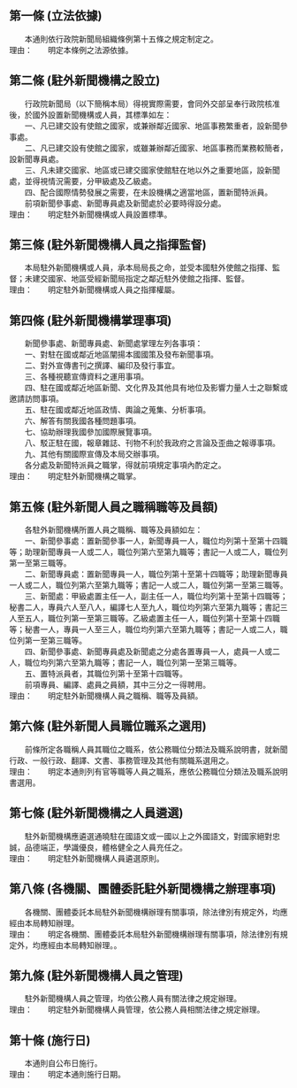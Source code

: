 第一條 (立法依據)
-----------------
　　本通則依行政院新聞局組織條例第十五條之規定制定之。  
理由：　　明定本條例之法源依據。

第二條 (駐外新聞機構之設立)
---------------------------
　　行政院新聞局（以下簡稱本局）得視實際需要，會同外交部呈奉行政院核准後，於國外設置新聞機構或人員，其標準如左：  
　　一、凡已建交設有使館之國家，或兼辦鄰近國家、地區事務繁重者，設新聞參事處。  
　　二、凡已建交設有使館之國家，或雖兼辦鄰近國家、地區事務而業務較簡者，設新聞專員處。  
　　三、凡未建交國家、地區或已建交國家使館駐在地以外之重要地區，設新聞處，並得視情況需要，分甲級處及乙級處。  
　　四、配合國際情勢發展之需要，在未設機構之適當地區，置新聞特派員。  
　　前項新聞參事處、新聞專員處及新聞處於必要時得設分處。  
理由：　　明定駐外新聞機構或人員設置標準。

第三條 (駐外新聞機構人員之指揮監督)
-----------------------------------
　　本局駐外新聞機構或人員，承本局局長之命，並受本國駐外使館之指揮、監督；未建交國家、地區受經新聞局指定之鄰近駐外使館之指揮、監督。  
理由：　　明定駐外新聞機構或人員之指揮權屬。

第四條 (駐外新聞機構掌理事項)
-----------------------------
　　新聞參事處、新聞專員處、新聞處掌理左列各事項：  
　　一、對駐在國或鄰近地區闡揚本國國策及發布新聞事項。  
　　二、對外宣傳書刊之撰譯、編印及發行事宜。  
　　三、各種視聽宣傳資料之運用事項。  
　　四、駐在國或鄰近地區新聞、文化界及其他具有地位及影響力量人士之聯繫或邀請訪問事項。  
　　五、駐在國或鄰近地區政情、輿論之蒐集、分析事項。  
　　六、解答有關我國各種問題事項。  
　　七、協助辦理我國參加國際展覽事項。  
　　八、駁正駐在國，報章雜誌、刊物不利於我政府之言論及歪曲之報導事項。  
　　九、其他有關國際宣傳及本局交辦事項。  
　　各分處及新聞特派員之職掌，得就前項規定事項內酌定之。  
理由：　　明定駐外新聞機構之職掌。

第五條 (駐外新聞人員之職稱職等及員額)
-------------------------------------
　　各駐外新聞機構所置人員之職稱、職等及員額如左：  
　　一、新聞參事處：置新聞參事一人，新聞專員一人，職位均列第十至第十四職等；助理新聞專員一人或二人，職位列第六至第九職等；書記一人或二人，職位列第一至第三職等。  
　　二、新聞專員處：置新聞專員一人，職位列第十至第十四職等；助理新聞專員一人或二人，職位列第六至第九職等；書記一人或二人，職位列第一至第三職等。  
　　三、新聞處：甲級處置主任一人，副主任一人，職位均列第十至第十四職等；秘書二人，專員六人至八人，編譯七人至九人，職位均列第六至第九職等；書記三人至五人，職位列第一至第三職等。乙級處置主任一人，職位列第十至第十四職等；秘書一人，專員一人至三人，職位均列第六至第九職等；書記一人或二人，職位列第一至第三職等。  
　　四、新聞參事處、新聞專員處及新聞處之分處各置專員一人，處員一人或二人，職位均列第六至第九職等；書記一人，職位列第一至第三職等。  
　　五、置特派員者，其職位列第十至第十四職等。  
　　前項專員、編譯、處員之員額，其中三分之一得聘用。  
理由：　　明定駐外新聞機構人員之職稱、職等及員額。

第六條 (駐外新聞人員職位職系之選用)
-----------------------------------
　　前條所定各職稱人員其職位之職系，依公務職位分類法及職系說明書，就新聞行政、一般行政、翻譯、文書、事務管理及其他有關職系選用之。  
理由：　　明定本通則列有官等職等人員之職系，應依公務職位分類法及職系說明書選用。

第七條 (駐外新聞機構之人員遴選)
-------------------------------
　　駐外新聞機構應遴選通曉駐在國語文或一國以上之外國語文，對國家絕對忠誠，品德端正，學識優良，體格健全之人員充任之。  
理由：　　明定駐外新聞機構人員遴選原則。

第八條 (各機關、團體委託駐外新聞機構之辦理事項)
-----------------------------------------------
　　各機關、團體委託本局駐外新聞機構辦理有關事項，除法律別有規定外，均應經由本局轉知辦理。  
理由：　　明定各機關、團體委託本局駐外新聞機構辦理有關事項，除法律別有規定外，均應經由本局轉知辦理。。

第九條 (駐外新聞機構人員之管理)
-------------------------------
　　駐外新聞機構人員之管理，均依公務人員有關法律之規定辦理。  
理由：　　明定駐外新聞機構人員管理，依公務人員相關法律之規定辦理。

第十條 (施行日)
---------------
　　本通則自公布日施行。  
理由：　　明定本通則施行日期。